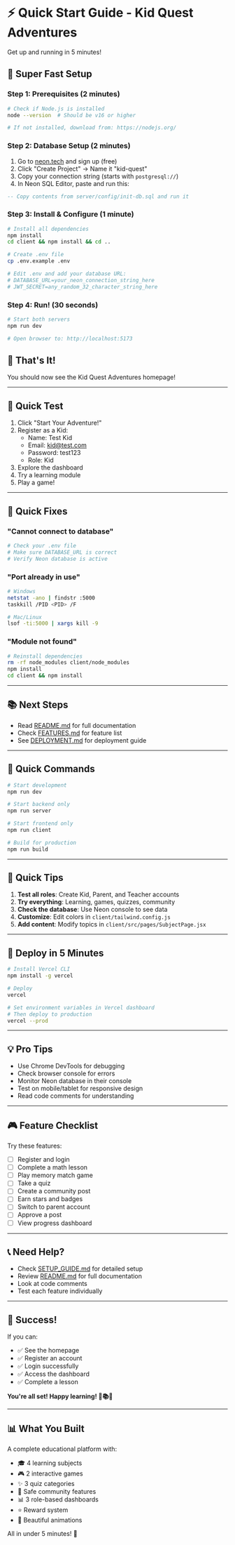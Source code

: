 # ⚡ Quick Start Guide - Kid Quest Adventures

Get up and running in 5 minutes!

## 🚀 Super Fast Setup

### Step 1: Prerequisites (2 minutes)
```bash
# Check if Node.js is installed
node --version  # Should be v16 or higher

# If not installed, download from: https://nodejs.org/
```

### Step 2: Database Setup (2 minutes)
1. Go to [neon.tech](https://neon.tech) and sign up (free)
2. Click "Create Project" → Name it "kid-quest"
3. Copy your connection string (starts with `postgresql://`)
4. In Neon SQL Editor, paste and run this:

```sql
-- Copy contents from server/config/init-db.sql and run it
```

### Step 3: Install & Configure (1 minute)
```bash
# Install all dependencies
npm install
cd client && npm install && cd ..

# Create .env file
cp .env.example .env

# Edit .env and add your database URL:
# DATABASE_URL=your_neon_connection_string_here
# JWT_SECRET=any_random_32_character_string_here
```

### Step 4: Run! (30 seconds)
```bash
# Start both servers
npm run dev

# Open browser to: http://localhost:5173
```

## 🎉 That's It!

You should now see the Kid Quest Adventures homepage!

---

## 🧪 Quick Test

1. Click "Start Your Adventure!"
2. Register as a Kid:
   - Name: Test Kid
   - Email: kid@test.com
   - Password: test123
   - Role: Kid
3. Explore the dashboard
4. Try a learning module
5. Play a game!

---

## 🐛 Quick Fixes

### "Cannot connect to database"
```bash
# Check your .env file
# Make sure DATABASE_URL is correct
# Verify Neon database is active
```

### "Port already in use"
```bash
# Windows
netstat -ano | findstr :5000
taskkill /PID <PID> /F

# Mac/Linux
lsof -ti:5000 | xargs kill -9
```

### "Module not found"
```bash
# Reinstall dependencies
rm -rf node_modules client/node_modules
npm install
cd client && npm install
```

---

## 📚 Next Steps

- Read [README.md](README.md) for full documentation
- Check [FEATURES.md](FEATURES.md) for feature list
- See [DEPLOYMENT.md](DEPLOYMENT.md) for deployment guide

---

## 🎯 Quick Commands

```bash
# Start development
npm run dev

# Start backend only
npm run server

# Start frontend only
npm run client

# Build for production
npm run build
```

---

## 🌟 Quick Tips

1. **Test all roles**: Create Kid, Parent, and Teacher accounts
2. **Try everything**: Learning, games, quizzes, community
3. **Check the database**: Use Neon console to see data
4. **Customize**: Edit colors in `client/tailwind.config.js`
5. **Add content**: Modify topics in `client/src/pages/SubjectPage.jsx`

---

## 🚀 Deploy in 5 Minutes

```bash
# Install Vercel CLI
npm install -g vercel

# Deploy
vercel

# Set environment variables in Vercel dashboard
# Then deploy to production
vercel --prod
```

---

## 💡 Pro Tips

- Use Chrome DevTools for debugging
- Check browser console for errors
- Monitor Neon database in their console
- Test on mobile/tablet for responsive design
- Read code comments for understanding

---

## 🎮 Feature Checklist

Try these features:
- [ ] Register and login
- [ ] Complete a math lesson
- [ ] Play memory match game
- [ ] Take a quiz
- [ ] Create a community post
- [ ] Earn stars and badges
- [ ] Switch to parent account
- [ ] Approve a post
- [ ] View progress dashboard

---

## 📞 Need Help?

- Check [SETUP_GUIDE.md](SETUP_GUIDE.md) for detailed setup
- Review [README.md](README.md) for full documentation
- Look at code comments
- Test each feature individually

---

## 🎉 Success!

If you can:
- ✅ See the homepage
- ✅ Register an account
- ✅ Login successfully
- ✅ Access the dashboard
- ✅ Complete a lesson

**You're all set! Happy learning! 🚀📚✨**

---

## 📊 What You Built

A complete educational platform with:
- 🎓 4 learning subjects
- 🎮 2 interactive games
- ✨ 3 quiz categories
- 👥 Safe community features
- 📊 3 role-based dashboards
- ⭐ Reward system
- 🎨 Beautiful animations

All in under 5 minutes! 🎉
